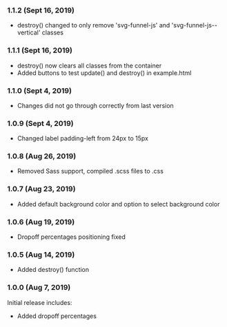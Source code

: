 ### 1.1.2 (Sept 16, 2019)

* destroy() changed to only remove 'svg-funnel-js' and 'svg-funnel-js--vertical' classes

### 1.1.1 (Sept 16, 2019)

* destroy() now clears all classes from the container
* Added buttons to test update() and destroy() in example.html

### 1.1.0 (Sept 4, 2019)

* Changes did not go through correctly from last version

### 1.0.9 (Sept 4, 2019)

* Changed label padding-left from 24px to 15px

### 1.0.8 (Aug 26, 2019)

* Removed Sass support, compiled .scss files to .css

### 1.0.7 (Aug 23, 2019)

* Added default background color and option to select background color

### 1.0.6 (Aug 19, 2019)

* Dropoff percentages positioning fixed

### 1.0.5 (Aug 14, 2019)

* Added destroy() function


### 1.0.0 (Aug 7, 2019)

Initial release includes:
* Added dropoff percentages
